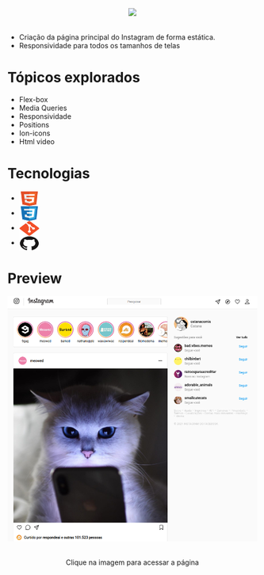 <div align="center">
  <img src="https://upload.wikimedia.org/wikipedia/commons/thumb/2/2a/Instagram_logo.svg/1280px-Instagram_logo.svg.png" width="250"></div>
<br>
  
- Criação da página principal do Instagram de forma estática.
  <br>
- Responsividade para todos os tamanhos de telas

# Tópicos explorados

- Flex-box
- Media Queries
- Responsividade
- Positions
- Ion-icons
- Html video

# Tecnologias 
- <img align="center" height="30" width="40" src="https://raw.githubusercontent.com/devicons/devicon/master/icons/html5/html5-original.svg">
- <img align="center" height="30" width="40" src="https://raw.githubusercontent.com/devicons/devicon/master/icons/css3/css3-original.svg">
- <img align="center" height="30" width="40" src="https://raw.githubusercontent.com/devicons/devicon/master/icons/git/git-original.svg">
- <img align="center" height="30" width="40" src="https://raw.githubusercontent.com/devicons/devicon/master/icons/github/github-original.svg">

# Preview
<div align="center">
  <a href="https://guedesclaudio.github.io/projeto2-instagram/"><img src="img/layout.png" width="600"></a>
  <br>
  <br>
  <p>Clique na imagem para acessar a página</p>
</div>
<br>
